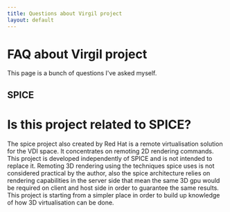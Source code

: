```yaml
---
title: Questions about Virgil project
layout: default
---
```


# FAQ about Virgil project

This page is a bunch of questions I've asked myself.

## SPICE
# Is this project related to SPICE?

The spice project also created by Red Hat is a remote virtualisation solution for the VDI space. It concentrates on remoting 2D rendering commands. This project is developed independently of SPICE and is not intended to replace it. Remoting 3D rendering using the techniques spice uses is not considered practical by the author, also the spice architecture relies on rendering capabilities in the server side that mean the same 3D gpu would be required on client and host side in order to guarantee the same results. This project is starting from a simpler place in order to build up knowledge of how 3D virtualisation can be done.


